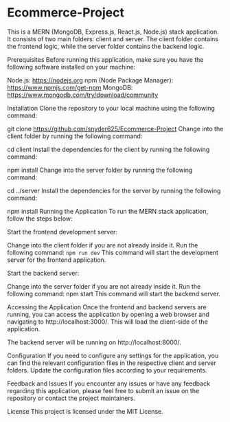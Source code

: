 # Ecommerce-Project
This is a MERN (MongoDB, Express.js, React.js, Node.js) stack application. It consists of two main folders: client and server. The client folder contains the frontend logic, while the server folder contains the backend logic.

Prerequisites
Before running this application, make sure you have the following software installed on your machine:

Node.js: https://nodejs.org
npm (Node Package Manager): https://www.npmjs.com/get-npm
MongoDB: https://www.mongodb.com/try/download/community

Installation
Clone the repository to your local machine using the following command:

git clone https://github.com/snyder625/Ecommerce-Project
Change into the client folder by running the following command:

cd client
Install the dependencies for the client by running the following command:

npm install
Change into the server folder by running the following command:

cd ../server
Install the dependencies for the server by running the following command:

npm install
Running the Application
To run the MERN stack application, follow the steps below:

Start the frontend development server:

Change into the client folder if you are not already inside it.
Run the following command:
```npm run dev```
This command will start the development server for the frontend application.

Start the backend server:

Change into the server folder if you are not already inside it.
Run the following command:
npm start
This command will start the backend server.

Accessing the Application
Once the frontend and backend servers are running, you can access the application by opening a web browser and navigating to http://localhost:3000/. This will load the client-side of the application.

The backend server will be running on http://localhost:8000/.

Configuration
If you need to configure any settings for the application, you can find the relevant configuration files in the respective client and server folders. Update the configuration files according to your requirements.

Feedback and Issues
If you encounter any issues or have any feedback regarding this application, please feel free to submit an issue on the repository or contact the project maintainers.

License
This project is licensed under the MIT License.
